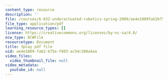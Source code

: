 ```yaml
---
content_type: resource
description: ''
file: /courses/6-832-underactuated-robotics-spring-2009/ae4e1009fab2b75ef403ac54c308a4aa_ufM3HLTZ47k.pdf
file_type: application/pdf
learning_resource_types: []
license: https://creativecommons.org/licenses/by-nc-sa/4.0/
ocw_type: OCWFile
resourcetype: Document
title: 3play pdf file
uid: ae4e1009-fab2-b75e-f403-ac54c308a4aa
video_files:
  video_thumbnail_file: null
video_metadata:
  youtube_id: null
---
```

